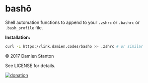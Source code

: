 # bashō

Shell automation functions to append to your `.zshrc` or `.bashrc` or `.bash_profile` file.

**Installation:**

```sh
curl -L https://link.damien.codes/basho >> .zshrc # or similar
```

© 2017 Damien Stanton

See LICENSE for details.

[![donation](https://img.shields.io/badge/☕️_-Buy_me_coffee-green.svg)](https://paypal.me/damienstanton)
